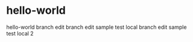 # hello-world
hello-world
branch edit
branch edit sample test local
branch edit sample test local 2
